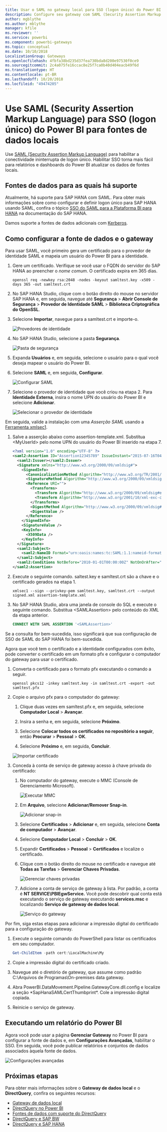 ```yaml
---
title: Usar o SAML no gateway local para SSO (logon único) do Power BI para fontes de dados locais
description: Configure seu gateway com SAML (Security Assertion Markup Language) para habilitar SSO (logon único) do Power BI para fontes de dados locais.
author: mgblythe
ms.author: mblythe
manager: kfile
ms.reviewer: ''
ms.service: powerbi
ms.component: powerbi-gateways
ms.topic: conceptual
ms.date: 10/10/2018
LocalizationGroup: Gateways
ms.openlocfilehash: 4fbfa38bd235d37fea730bda8d200e97530f0ce9
ms.sourcegitcommit: 2c4a075fe16ccac8e25f7ca0b40d404eacb49f6d
ms.translationtype: HT
ms.contentlocale: pt-BR
ms.lasthandoff: 10/20/2018
ms.locfileid: "49474205"
---
```

# <a name="use-security-assertion-markup-language-saml-for-single-sign-on-sso-from-power-bi-to-on-premises-data-sources"></a>Use SAML (Security Assertion Markup Language) para SSO (logon único) do Power BI para fontes de dados locais

Use [SAML (Security Assertion Markup Language)](https://www.onelogin.com/pages/saml) para habilitar a conectividade ininterrupta de logon único. Habilitar SSO torna mais fácil para relatórios e dashboards do Power BI atualizar os dados de fontes locais.

## <a name="supported-data-sources"></a>Fontes de dados para as quais há suporte

Atualmente, há suporte para SAP HANA com SAML. Para obter mais informações sobre como configurar e definir logon único para SAP HANA usando SAML, confira o tópico [SSO do SAML para a Plataforma BI para HANA](https://wiki.scn.sap.com/wiki/display/SAPHANA/SAML+SSO+for+BI+Platform+to+HANA) na documentação do SAP HANA.

Damos suporte a fontes de dados adicionais com [Kerberos](service-gateway-sso-kerberos.md).

## <a name="configuring-the-gateway-and-data-source"></a>Como configurar a fonte de dados e o gateway

Para usar SAML, você primeiro gera um certificado para o provedor de identidade SAML e mapeia um usuário do Power BI para a identidade.

1. Gere um certificado. Verifique se você usar o FQDN do servidor do SAP HANA ao preencher o *nome comum*. O certificado expira em 365 dias.

    ```
    openssl req -newkey rsa:2048 -nodes -keyout samltest.key -x509 -days 365 -out samltest.crt
    ```

1. No SAP HANA Studio, clique com o botão direito do mouse no servidor SAP HANA e, em seguida, navegue até **Segurança** > **Abrir Console de Segurança** > **Provedor de Identidade SAML**  >  **Biblioteca Criptográfica do OpenSSL**.

1. Selecione **Importar**, navegue para a samltest.crt e importe-o.

    ![Provedores de identidade](media/service-gateway-sso-saml/identity-providers.png)

1. No SAP HANA Studio, selecione a pasta **Segurança**.

    ![Pasta de segurança](media/service-gateway-sso-saml/security-folder.png)

1. Expanda **Usuários** e, em seguida, selecione o usuário para o qual você deseja mapear o usuário do Power BI.

1. Selecione **SAML** e, em seguida, **Configurar**.

    ![Configurar SAML](media/service-gateway-sso-saml/configure-saml.png)

1. Selecione o provedor de identidade que você criou na etapa 2. Para **Identidade Externa**, insira o nome UPN do usuário do Power BI e selecione **Adicionar**.

    ![Selecionar o provedor de identidade](media/service-gateway-sso-saml/select-identity-provider.png)

Em seguida, valide a instalação com uma *Asserção SAML* usando a [Ferramenta xmlsec1](http://sgros.blogspot.com/2013/01/signing-xml-document-using-xmlsec1.html).

1. Salve a asserção abaixo como assertion-template.xml. Substitua \<MyUserId\> pelo nome UPN do usuário do Power BI inserido na etapa 7.

    ```xml
    <?xml version="1.0" encoding="UTF-8" ?>
    <saml2:Assertion ID="Assertion12345789" IssueInstant="2015-07-16T04:47:49.858Z" Version="2.0" xmlns:saml2="urn:oasis:names:tc:SAML:2.0:assertion">
      <saml2:Issuer></saml2:Issuer> 
      <Signature xmlns="http://www.w3.org/2000/09/xmldsig#">
        <SignedInfo>
          <CanonicalizationMethod Algorithm="http://www.w3.org/TR/2001/REC-xml-c14n-20010315"/>
          <SignatureMethod Algorithm="http://www.w3.org/2000/09/xmldsig#rsa-sha1"/>
          <Reference URI="">
            <Transforms>
              <Transform Algorithm="http://www.w3.org/2000/09/xmldsig#enveloped-signature"/>
              <Transform Algorithm="http://www.w3.org/2001/10/xml-exc-c14n#"/>
            </Transforms>
            <DigestMethod Algorithm="http://www.w3.org/2000/09/xmldsig#sha1"/>
            <DigestValue />
          </Reference>
        </SignedInfo>
        <SignatureValue />
        <KeyInfo>
          <X509Data />
        </KeyInfo>
      </Signature>
      <saml2:Subject>
        <saml2:NameID Format="urn:oasis:names:tc:SAML:1.1:nameid-format:unspecified"><MyUserId></saml2:NameID>
      </saml2:Subject>
      <saml2:Conditions NotBefore="2010-01-01T00:00:00Z" NotOnOrAfter="2050-01-01T00:00:00Z"/>
    </saml2:Assertion>
    ```

1. Execute o seguinte comando. saltest.key e samltest.crt são a chave e o certificado gerados na etapa 1.

    ```
    xmlsec1 --sign --privkey-pem samltest.key, samltest.crt --output signed.xml assertion-template.xml
    ```

1. No SAP HANA Studio, abra uma janela de console do SQL e execute o seguinte comando. Substitua \<SAMLAssertion\> pelo conteúdo do XML da etapa anterior.

    ```SQL
    CONNECT WITH SAML ASSERTION '<SAMLAssertion>'
    ```

Se a consulta for bem-sucedida, isso significará que sua configuração de SSO de SAML do SAP HANA foi bem-sucedida.

Agora que você tem o certificado e a identidade configurados com êxito, pode converter o certificado em um formato pfx e configurar o computador do gateway para usar o certificado.

1. Converta o certificado para o formato pfx executando o comando a seguir.

    ```
    openssl pkcs12 -inkey samltest.key -in samltest.crt -export -out samltest.pfx
    ```

1. Copie o arquivo pfx para o computador do gateway:

    1. Clique duas vezes em samltest.pfx e, em seguida, selecione **Computador Local** > **Avançar**.

    1. Insira a senha e, em seguida, selecione **Próximo**.

    1. Selecione **Colocar todos os certificados no repositório a seguir**, então **Procurar** > **Pessoal** > **OK**.

    1. Selecione **Próximo** e, em seguida, **Concluir**.

    ![Importar certificado](media/service-gateway-sso-saml/import-certificate.png)

1. Conceda à conta de serviço de gateway acesso à chave privada do certificado:

    1. No computador do gateway, execute o MMC (Console de Gerenciamento Microsoft).

        ![Executar MMC](media/service-gateway-sso-saml/run-mmc.png)

    1. Em **Arquivo**, selecione **Adicionar/Remover Snap-in**.

        ![Adicionar snap-in](media/service-gateway-sso-saml/add-snap-in.png)

    1. Selecione **Certificados** > **Adicionar** e, em seguida, selecione **Conta de computador** > **Avançar**.

    1. Selecione **Computador Local** > **Concluir** > **OK**.

    1. Expandir **Certificados** > **Pessoal** > **Certificados** e localize o certificado.

    1. Clique com o botão direito do mouse no certificado e navegue até **Todas as Tarefas** > **Gerenciar Chaves Privadas**.

        ![Gerenciar chaves privadas](media/service-gateway-sso-saml/manage-private-keys.png)

    1. Adicione a conta de serviço de gateway à lista. Por padrão, a conta é **NT SERVICE\PBIEgwService.** Você pode descobrir qual conta está executando o serviço de gateway executando **services.msc** e localizando **Serviço de gateway de dados local**.

        ![Serviço do gateway](media/service-gateway-sso-saml/gateway-service.png)

Por fim, siga estas etapas para adicionar a impressão digital do certificado para a configuração do gateway.

1. Execute o seguinte comando do PowerShell para listar os certificados em seu computador.

    ```powershell
    Get-ChildItem -path cert:\LocalMachine\My
    ```
1. Copie a impressão digital do certificado criado.

1. Navegue até o diretório de gateway, que assume como padrão C:\Arquivos de Programas\On-premises data gateway.

1. Abra PowerBI.DataMovement.Pipeline.GatewayCore.dll.config e localize a seção \*SapHanaSAMLCertThumbprint\*. Cole a impressão digital copiada.

1. Reinicie o serviço de gateway.

## <a name="running-a-power-bi-report"></a>Executando um relatório do Power BI

Agora você pode usar a página **Gerenciar Gateway** no Power BI para configurar a fonte de dados e, em **Configurações Avançadas**, habilitar o SSO. Em seguida, você pode publicar relatórios e conjuntos de dados associados àquela fonte de dados.

![Configurações avançadas](media/service-gateway-sso-saml/advanced-settings.png)

## <a name="next-steps"></a>Próximas etapas

Para obter mais informações sobre o **Gateway de dados local** e o **DirectQuery**, confira os seguintes recursos:

* [Gateway de dados local](service-gateway-onprem.md)
* [DirectQuery no Power BI](desktop-directquery-about.md)
* [Fontes de dados com suporte do DirectQuery](desktop-directquery-data-sources.md)
* [DirectQuery e SAP BW](desktop-directquery-sap-bw.md)
* [DirectQuery e SAP HANA](desktop-directquery-sap-hana.md)